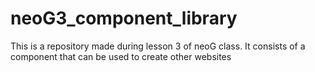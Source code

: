 # neoG3_component_library
This is a repository made during lesson 3 of neoG class. It consists of a component that can be used to create other websites
